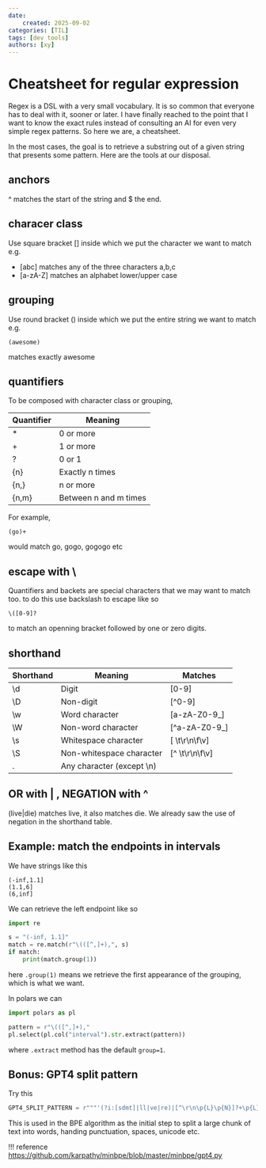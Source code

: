 ```yaml
---
date:
    created: 2025-09-02
categories: [TIL]
tags: [dev tools]
authors: [xy]
---
```


# Cheatsheet for regular expression

<!-- more -->

Regex is a DSL with a very small vocabulary. It is so common that everyone has to deal with it, sooner or later. I have finally reached to the point that I want to know the exact rules instead of consulting an AI for even very simple regex patterns. So here we are, a cheatsheet.  

In the most cases, the goal is to retrieve a substring out of a given string that presents some pattern. Here are the tools at our disposal. 

## anchors 

^ matches the start of the string and $ the end. 

## characer class

Use square bracket [] inside which we put the character we want to match e.g. 

- [abc] matches any of the three characters a,b,c
- [a-zA-Z] matches an alphabet lower/upper case

## grouping

Use round bracket () inside which we put the entire string we want to match e.g.

```
(awesome)
```
matches exactly awesome

## quantifiers

To be composed with character class or grouping,


| Quantifier | Meaning                |
|------------|------------------------|
| *          | 0 or more              |
| +          | 1 or more              |
| ?          | 0 or 1                 |
| {n}        | Exactly n times        |
| {n,}       | n or more              |
| {n,m}      | Between n and m times  |


For example,

```
(go)+
```
 would match go, gogo, gogogo etc

## escape with \

Quantifiers and backets are special characters that we may want to match too. to do this use backslash to escape like so 

```
\([0-9]?
```

to match an openning bracket followed by one or zero digits. 

## shorthand

| Shorthand | Meaning                     | Matches                          |
|-----------|-----------------------------|----------------------------------|
| \d        | Digit                       | [0-9]                            |
| \D        | Non-digit                   | [^0-9]                           |
| \w        | Word character              | [a-zA-Z0-9_]                     |
| \W        | Non-word character          | [^a-zA-Z0-9_]                    |
| \s        | Whitespace character        | [ \t\r\n\f\v]                    |
| \S        | Non-whitespace character    | [^ \t\r\n\f\v]                   |
| .         | Any character (except \n)   |                                  |



## OR with | ,   NEGATION with ^

(live|die) matches live, it also matches die. We already saw  the use of negation in the shorthand table.


## Example: match the endpoints in intervals 

We have strings like this

```
(-inf,1.1]
(1.1,6]
(6,inf]
```

We can retrieve the left endpoint like so  

```py
import re

s = "(-inf, 1.1]"
match = re.match(r"\(([^,]+),", s)
if match:
    print(match.group(1))
```

here `.group(1)` means we retrieve the first appearance of the grouping, which is what we want. 


In polars we can 

```py
import polars as pl

pattern = r"\(([^,]+),"
pl.select(pl.col("interval").str.extract(pattern))
```

where `.extract` method has the default `group=1`.

## Bonus: GPT4 split pattern

Try this 

```py
GPT4_SPLIT_PATTERN = r"""'(?i:[sdmt]|ll|ve|re)|[^\r\n\p{L}\p{N}]?+\p{L}+|\p{N}{1,3}| ?[^\s\p{L}\p{N}]++[\r\n]*|\s*[\r\n]|\s+(?!\S)|\s+"""
```

This is used in the BPE algorithm as the initial step to split a large chunk of text into words, handing punctuation, spaces, unicode etc. 

!!! reference
    https://github.com/karpathy/minbpe/blob/master/minbpe/gpt4.py
